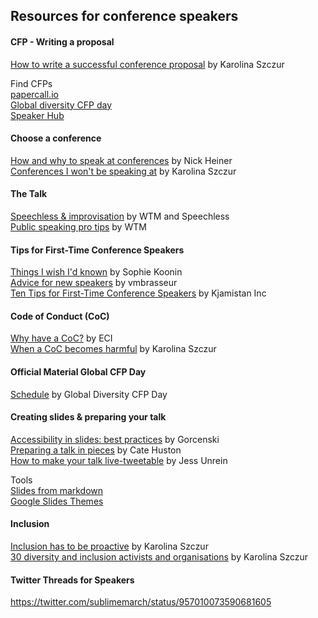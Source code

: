 
## Resources for conference speakers

#### CFP - Writing a proposal

[How to write a successful conference proposal](https://medium.com/@fox/how-to-write-a-successful-conference-proposal-4461509d3e32) by Karolina Szczur <br>

Find CFPs <br>
[papercall.io](https://www.papercall.io/) <br>
[Global diversity CFP day](https://www.globaldiversitycfpday.com/cfps) <br>
[Speaker Hub](https://speakerhub.com/) <br>


#### Choose a conference
[How and why to speak at conferences](https://hackernoon.com/how-and-why-to-speak-at-tech-conferences-1d50a3f548e0) by Nick Heiner <br>
[Conferences I won't be speaking at](https://medium.com/@fox/conferences-i-wont-be-speaking-at-a60b9beed97b) by Karolina Szczur <br>

#### The Talk

[Speechless & improvisation](https://app.luminpdf.com/viewer/2Qed5EspovAx4neDT?sk=c704b929-8451-4fa5-96b1-8c46c17e9ec5) by WTM and Speechless <br>
[Public speaking pro tips](https://www.youtube.com/playlist?list=PLNBb8OktVDKt_WpKsIdpQPayDmj8haJqA) by WTM <br>

#### Tips for First-Time Conference Speakers

[Things I wish I'd known](https://medium.com/@sophie.koonin/things-i-wish-id-known-tips-for-first-time-conference-speakers-ffa4ca438ea) by Sophie Koonin <br>[Advice for new speakers](http://anonymoushash.vmbrasseur.com/2017/09/11/advice-for-new-speakers/) by vmbrasseur <br>
[Ten Tips for First-Time Conference Speakers](https://blog.kjamistan.com/ten-tips-for-first-time-conference-speakers/) by Kjamistan Inc <br>

#### Code of Conduct (CoC)
[Why have a CoC?](http://www.ethics.org/resources/free-toolkit/code-of-conduct) by ECI <br>
[When a CoC becomes harmful](https://medium.com/@fox/when-a-code-of-conduct-becomes-harmful-1d4e737ff7aa) by Karolina Szczur <br>

#### Official Material Global CFP Day
[Schedule](https://www.globaldiversitycfpday.com/schedule) by Global Diversity CFP Day

#### Creating slides & preparing your talk
[Accessibility in slides: best practices](https://github.com/Gorcenski/accessible-slides) by Gorcenski <br>
[Preparing a talk in pieces](https://cate.blog/2017/05/25/preparing-a-talk-in-pieces/) by Cate Huston <br>
[How to make your talk live-tweetable](https://t.co/nzz2IuZU1L) by Jess Unrein <br>

Tools <br>
[Slides from markdown](https://www.decksetapp.com/) <br>
[Google Slides Themes](http://www.slidescarnival.com/) <br>

#### Inclusion
[Inclusion has to be proactive](https://medium.com/@fox/inclusion-has-to-be-proactive-b01a37f85148)  by Karolina Szczur <br>
[30 diversity and inclusion activists and organisations](https://medium.com/@fox/30-diversity-and-inclusion-activists-and-organisations-8b39b6bf537b) by Karolina Szczur <br>

#### Twitter Threads for Speakers
https://twitter.com/sublimemarch/status/957010073590681605
